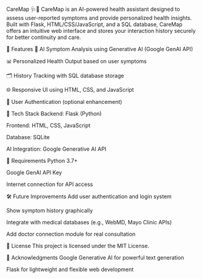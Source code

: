 CareMap 🩺🤖
CareMap is an AI-powered health assistant designed to assess user-reported symptoms and provide personalized health insights. Built with Flask, HTML/CSS/JavaScript, and a SQL database, CareMap offers an intuitive web interface and stores your interaction history securely for better continuity and care.

🌟 Features
🧠 AI Symptom Analysis using Generative AI (Google GenAI API)

📊 Personalized Health Output based on user symptoms

🗂️ History Tracking with SQL database storage

🌐 Responsive UI using HTML, CSS, and JavaScript

🔐 User Authentication (optional enhancement)

🚀 Tech Stack
Backend: Flask (Python)

Frontend: HTML, CSS, JavaScript

Database: SQLite

AI Integration: Google Generative AI API

🔐 Requirements
Python 3.7+

Google GenAI API Key

Internet connection for API access

🛠️ Future Improvements
Add user authentication and login system

Show symptom history graphically

Integrate with medical databases (e.g., WebMD, Mayo Clinic APIs)

Add doctor connection module for real consultation

📜 License
This project is licensed under the MIT License.

🙌 Acknowledgments
Google Generative AI for powerful text generation

Flask for lightweight and flexible web development
